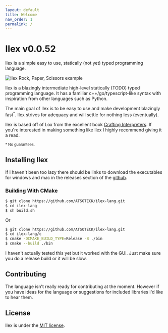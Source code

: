 ```yaml
---
layout: default
title: Welcome
nav_order: 1
permalink: /
---
```



# Ilex v0.0.52
Ilex is a simple easy to use, statically (not yet) typed programming language.

![Ilex Rock, Paper, Scissors example](/img/RPS.png)

Ilex is a blazingly intermediate high-level statically (TODO) typed programming language. It has a familiar c++/go/typescript-like syntax with inspiration from other languages such as Python.

The main goal of Ilex is to be easy to use and make development blazingly fast<sup>*</sup>. Ilex strives for adequacy and will settle for nothing less (eventually).

Ilex is based off of Lox from the excellent book [Crafting Interpreters](https://craftinginterpreters.com/).
If you're interested in making something like Ilex I highly recommend giving it a read.

<sub>* No guarantees.</sub>

## Installing Ilex
If I haven't been too lazy there should be links to download the executables for windows and mac in the releases section of the [github](https://github.com/ATSOTECK/ilex-lang).

### Building With CMake

```bash
$ git clone https://github.com/ATSOTECK/ilex-lang.git
$ cd ilex-lang
$ sh build.sh
```

Or

```bash
$ git clone https://github.com/ATSOTECK/ilex-lang.git
$ cd ilex-lang/c
$ cmake -DCMAKE_BUILD_TYPE=Release -B ./bin 
$ cmake --build ./bin
```

I haven't actually tested this yet but it worked with the GUI. Just make sure you do a release build or it will be slow.

## Contributing
The language isn't really ready for contributing at the moment. However if you have ideas for the language or suggestions for included libraries I'd like to hear them.

## License
Ilex is under the [MIT license](https://github.com/dictu-lang/Dictu/blob/master/LICENSE).

